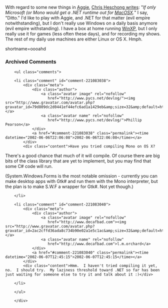 <p>With regard to some new things in <a href="http://bitworking.org/Aggie.html">Aggie</a>, <a href="http://chris.wiw.org/2002/06/05#200206051930">Chris Heschong writes</a>: "<i>If only Microsoft (or Mono would get a .NET runtime out for <a href="http://www.decafbad.com/twiki/bin/view/Main/MacOSX">MacOSX</a>.</i>"  I say, "Ditto."  I'd like to play with Aggie, and .NET for that matter (evil empire notwithstanding), but I don't really use Windows on a daily basis anymore (evil empire withstanding).  I have a box at home running <a href="http://www.decafbad.com/twiki/bin/view/Main/WinXP">WinXP</a>, but I only really use it for games (less often these days), and for recording my shows.  The rest of my daily use machines are either Linux or OS X.  Hmph.</p>
<!--more-->
shortname=oooahd

<div id="comments" class="comments archived-comments">
            <h3>Archived Comments</h3>
            
        <ul class="comments">
            
        <li class="comment" id="comment-221083038">
            <div class="meta">
                <div class="author">
                    <a class="avatar image" rel="nofollow" 
                       href="http://www.pycs.net/devlog/"><img src="http://www.gravatar.com/avatar.php?gravatar_id=79d809dc2d0441ef44efc6ad1a1429eb&amp;size=32&amp;default=http://mediacdn.disqus.com/1320279820/images/noavatar32.png"/></a>
                    <a class="avatar name" rel="nofollow" 
                       href="http://www.pycs.net/devlog/">Phillip Pearson</a>
                </div>
                <a href="#comment-221083038" class="permalink"><time datetime="2002-06-06T22:06:08">2002-06-06T22:06:08</time></a>
            </div>
            <div class="content">Have you tried compiling Mono on OS X?

There's a good chance that much of it will compile.  Of course there are big bits of the class library that are yet to implement, but you may find that some C# code will run.

(System.Windows.Forms is the most notable omission - currently you can make desktop apps with Gtk# and run them with the Mono interpreter, but the plan is to make S.W.F a wrapper for Gtk#.  Not yet though.)</div>
            
        </li>
    
        <li class="comment" id="comment-221083040">
            <div class="meta">
                <div class="author">
                    <a class="avatar image" rel="nofollow" 
                       href="http://www.decafbad.com"><img src="http://www.gravatar.com/avatar.php?gravatar_id=2ac2cffd36ada8c734b90e02a1e5c1ac&amp;size=32&amp;default=http://mediacdn.disqus.com/1320279820/images/noavatar32.png"/></a>
                    <a class="avatar name" rel="nofollow" 
                       href="http://www.decafbad.com">l.m.orchard</a>
                </div>
                <a href="#comment-221083040" class="permalink"><time datetime="2002-06-07T12:45:15">2002-06-07T12:45:15</time></a>
            </div>
            <div class="content">Hmm.  I haven't tried compiling it yet, no.  I should try.  My laziness threshold toward .NET so far has been just waiting for someone else to try it and talk about it :)</div>
            
        </li>
    
        </ul>
    
        </div>
    